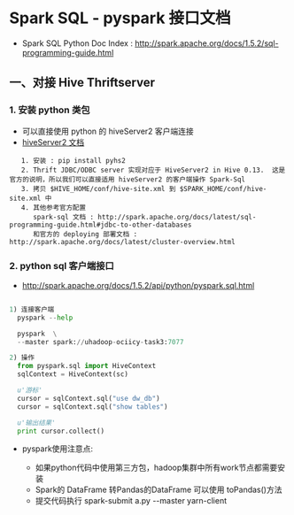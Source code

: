 # Spark SQL - pyspark 接口文档

-  Spark SQL Python Doc Index : http://spark.apache.org/docs/1.5.2/sql-programming-guide.html

## 一、对接 Hive Thriftserver


### 1. 安装 python 类包

- 可以直接使用 python 的 hiveServer2 客户端连接
- [hiveServer2 文档](https://cwiki.apache.org/confluence/display/Hive/Setting+Up+HiveServer2)

 ```
    1. 安装 : pip install pyhs2
    2. Thrift JDBC/ODBC server 实现对应于 HiveServer2 in Hive 0.13.  这是官方的说明，所以我们可以直接适用 hiveServer2 的客户端操作 Spark-Sql
    3. 拷贝 $HIVE_HOME/conf/hive-site.xml 到 $SPARK_HOME/conf/hive-site.xml 中
    4. 其他参考官方配置
       spark-sql 文档 : http://spark.apache.org/docs/latest/sql-programming-guide.html#jdbc-to-other-databases
       和官方的 deploying 部署文档 : http://spark.apache.org/docs/latest/cluster-overview.html
 ```

### 2. python sql 客户端接口

- http://spark.apache.org/docs/1.5.2/api/python/pyspark.sql.html

``` python

1) 连接客户端
  pyspark --help

  pyspark  \
  --master spark://uhadoop-ociicy-task3:7077

2) 操作
  from pyspark.sql import HiveContext
  sqlContext = HiveContext(sc)

  u'游标'
  cursor = sqlContext.sql("use dw_db")
  cursor = sqlContext.sql("show tables")

  u'输出结果'
  print cursor.collect()

```

- pyspark使用注意点:

  * 如果python代码中使用第三方包，hadoop集群中所有work节点都需要安装
  * Spark的 DataFrame 转Pandas的DataFrame 可以使用 toPandas()方法
  * 提交代码执行
      spark-submit a.py --master yarn-client
